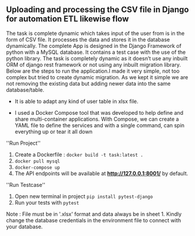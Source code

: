 ## Uploading and processing the CSV file in Django for automation ETL likewise flow

The task is complete dynamic which takes input of the user from is in the form of CSV file. It processes the data and stores it in the database dynamically. The complete App is designed in the Django Framework of python  with a MySQL database. It contains a test case with the use of the python library. The task is completely dynamic as it doesn’t use any inbuilt ORM of django rest framework or not using any inbuilt migration library. Below are the steps to run the application.I made it very simple, not too complex but tried to create dynamic migration. As we kept it simple we are not removing the existing data but adding newer data into the same database/table. 

- It is able to adapt any kind of user table in xlsx file.

- I used a Docker Compose tool that was developed to help define and share multi-container applications. With Compose, we can create a YAML file to define the services and with a single command, can spin everything up or tear it all down


''Run Project''

1. Create a Dockerfile : `docker build -t task:latest .`
2. `docker pull mysql`
3. `docker-compose up`
4.  The API endpoints will be available at **http://127.0.0.1:8001/** by default.


''Run Testcase''

1. Open new terminal in project `pip install pytest-django`
2. Run your tests with `pytest`


Note : File must be in '.xlsx' format and data always be in sheet 1. Kindly change the database credentials in the environment file to connect with your database.
